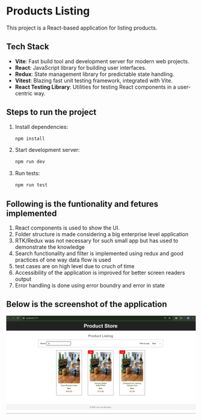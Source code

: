 # Products Listing

This project is a React-based application for listing products.

## Tech Stack

-   **Vite**: Fast build tool and development server for modern web projects.
-   **React**: JavaScript library for building user interfaces.
-   **Redux**: State management library for predictable state handling.
-   **Vitest**: Blazing fast unit testing framework, integrated with Vite.
-   **React Testing Library**: Utilities for testing React components in a user-centric way.

## Steps to run the project

1. Install dependencies:
    ```bash
    npm install
    ```
2. Start development server:
    ```bash
    npm run dev
    ```
3. Run tests:
    ```bash
    npm run test
    ```

## Following is the funtionality and fetures implemented

1. React components is used to show the UI.
2. Folder structure is made considering a big enterprise level application
3. RTK/Redux was not necessary for such small app but has used to demonstrate the knowledge
4. Search functionality and filter is implemented using redux and good practices of one way data flow is used
5. test cases are on high level due to cruch of time
6. Accessibility of the application is improved for better screen readers output
7. Error handling is done using error boundry and error in state

## Below is the screenshot of the application

![alt text](image.png)
